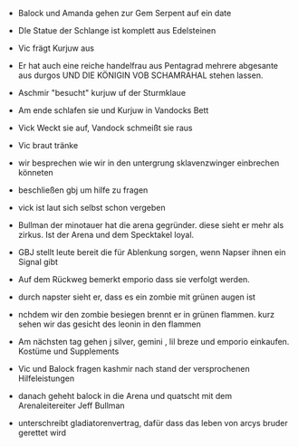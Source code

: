 - Balock und Amanda gehen zur Gem Serpent auf ein date
- DIe Statue der Schlange  ist komplett aus Edelsteinen 

- Vic frägt Kurjuw aus
- Er hat auch eine reiche handelfrau aus Pentagrad mehrere abgesante aus durgos UND DIE KÖNIGIN VOB SCHAMRAHAL stehen lassen.
- Aschmir "besucht" kurjuw uf der Sturmklaue
- Am ende schlafen sie und Kurjuw in Vandocks Bett
- Vick Weckt sie auf, Vandock schmeißt sie raus
- Vic braut tränke
- wir besprechen wie wir in den untergrung sklavenzwinger einbrechen könneten
- beschließen gbj um  hilfe zu fragen
- vick ist laut sich selbst schon vergeben
- Bullman der minotauer hat die arena gegründer. diese sieht er mehr als zirkus. Ist der Arena und dem Specktakel loyal.
- GBJ stellt leute bereit die für Ablenkung sorgen, wenn Napser ihnen ein Signal gibt
- Auf dem Rückweg bemerkt emporio dass sie verfolgt werden.
- durch napster sieht er, dass es ein zombie mit grünen augen ist
- nchdem wir den zombie besiegen brennt er in grünen flammen. kurz sehen wir das gesicht des leonin in den flammen
- Am nächsten tag gehen j silver, gemini , lil breze und emporio einkaufen. Kostüme und Supplements
- Vic und Balock fragen kashmir nach stand der versprochenen Hilfeleistungen
- danach geheht balock in die Arena und quatscht mit dem Arenaleitereiter Jeff Bullman
- unterschreibt gladiatorenvertrag, dafür dass das leben von arcys bruder gerettet wird